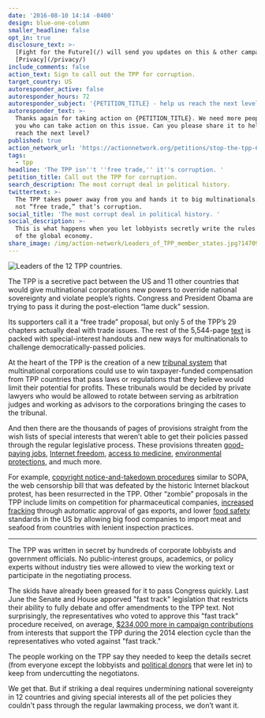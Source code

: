 ```yaml
---
date: '2016-08-10 14:14 -0400'
design: blue-one-column
smaller_headline: false
opt_in: true
disclosure_text: >-
  [Fight for the Future](/) will send you updates on this & other campaigns.
  [Privacy](/privacy/)
include_comments: false
action_text: Sign to call out the TPP for corruption.
target_country: US
autoresponder_active: false
autoresponder_hours: 72
autoresponder_subject: '{PETITION_TITLE} - help us reach the next level!'
autoresponder_text: >-
  Thanks again for taking action on {PETITION_TITLE}. We need more people like
  you who can take action on this issue. Can you please share it to help us
  reach the next level?
published: true
action_network_url: 'https://actionnetwork.org/petitions/stop-the-tpp-6/'
tags:
  - tpp
headline: 'The TPP isn''t ''free trade,'' it''s corruption. '
petition_title: Call out the TPP for corruption.
search_description: The most corrupt deal in political history.
twittertext: >-
  The TPP takes power away from you and hands it to big multinationals. That’s
  not “free trade,” that’s corruption.
social_title: 'The most corrupt deal in political history. '
social_description: >-
  This is what happens when you let lobbyists secretly write the rules for 40%
  of the global economy.
share_image: /img/action-network/Leaders_of_TPP_member_states.jpg?1470983611026
---
```

![Leaders of the 12 TPP countries. ]({{site.baseurl}}/img/action-network/Leaders_of_TPP_member_states.jpg)

The TPP is a secretive pact between the US and 11 other countries that would give multinational corporations new powers to override national sovereignty and violate people’s rights. Congress and President Obama are trying to pass it during the post-election “lame duck” session. 

Its supporters call it a “free trade” proposal, but only 5 of the TPP’s 29 chapters actually deal with trade issues. The rest of the 5,544-page [text](https://ustr.gov/trade-agreements/free-trade-agreements/trans-pacific-partnership/tpp-full-text) is packed with special-interest handouts and new ways for multinationals to challenge democratically-passed policies.

At the heart of the TPP is the creation of a new [tribunal system](https://www.policyalternatives.ca/sites/default/files/uploads/publications/National%20Office/2016/06/Foreign_Investor_Protections_TPP.pdf) that multinational corporations could use to win taxpayer-funded compensation from TPP countries that pass laws or regulations that they believe would limit their potential for profits. These tribunals would be decided by private lawyers who would be allowed to rotate between serving as arbitration judges and working as advisors to the corporations bringing the cases to the tribunal. 

And then there are the thousands of pages of provisions straight from the wish lists of special interests that weren’t able to get their policies passed through the regular legislative process. These provisions threaten [good-paying jobs](http://www.ase.tufts.edu/gdae/Pubs/wp/16-01Capaldo-IzurietaTPP.pdf), [Internet freedom](https://www.eff.org/issues/tpp), [access to medicine](http://www.msfaccess.org/spotlight-on/trans-pacific-partnership-agreement), [environmental protections](http://www.sierraclub.org/trade/trans-pacific-partnership), and much more. 

For example, [copyright notice-and-takedown procedures](https://blog.wikimedia.org/2016/02/03/tpp-problematic-partnership/) similar to SOPA, the web censorship bill that was defeated by the historic Internet blackout protest, has been resurrected in the TPP. Other “zombie” proposals in the TPP include limits on competition for pharmaceutical companies, [increased fracking](http://www.ibtimes.com/trans-pacific-partnership-tpp-will-make-it-easier-export-us-natural-gas-japan-2129832) through automatic approval of gas exports, and lower [food safety](http://www.citizen.org/tpp-food-safety-facts) standards in the US by allowing big food companies to import meat and seafood from countries with lenient inspection practices.

---

The TPP was written in secret by hundreds of corporate lobbyists and government officials. No public-interest groups, academics, or policy experts without industry ties were allowed to view the working text or participate in the negotiating process. 

The skids have already been greased for it to pass Congress quickly. Last June the Senate and House apporved "fast track" legislation that restricts their ability to fully debate and offer amendments to the TPP text. Not surprisingly, the representatives who voted to approve this "fast track" procedure received, on average, [$234,000 more in campaign contributions](http://maplight.org/us-congress/bill/114-hr-1314/6832028/contributions-by-vote?sort=asc&order=%24%20From%20Interest%20Groupsbr%20%2FThat%20Supported&party[D]=D&party[R]=R&party[I]=I&vote[AYE]=AYE&vote[NOE]=NOE&vote[NV]=NV&voted_with[with]=with&voted_with[not-with]=not-with&state=&custom_from=10%2F01%2F2012&custom_to=09%2F30%2F2014&all_pols=1&uid=53150&interests-support=K1000-F2100-F1100-F3100-F5100-F3300-D2000-H4300-J1100-J1200-C4100-T5100-M2300-G2900-E1620-E1600-A1000-F3200-B1000-F1400-E1110-M1000-F3400-C5120-H4100-F2300-E1100-C5140-G4300-T7100-E1140-A3000-A2000-E1150-A5000-G4500-C2100-C1100-A4000-A1300-T2310-G2100-C5110-G2400-T6200-T2100-G2820-M2100-C5130-C4300-A1400-C2000-F5000-H4500-G2600-M5000-B6000-G5210-C5000-A2300-G4000-A1500-G1000-T1200-C5100-A1600-G5000-A5200-C2400-A4200-G2300-G5290-A4100-M3300-M1500-G1200-M8000-H2000-M1300-C2600-B5200-M3100-G4100-G4600-E1220-H4000-C4600-M2400-G4800-C0000-M9000-T9000-C1300-H4600-A3100-G2200-X5000-G1100-A4300-E4100-C4000-T8300-M2200-T6000-A0000-M0000-M1600-T2000-G5280-M4200-M3200-T2400-G4400-M3600-T7000-M4300-M3000-M3500-T1000-M1700-G3500-G1300-J4000-E1230-G1400-M2250-X3300-A6500&interests-oppose=J1100-J1200-L1300-L1500-J7400-C5120-C5140-LM100-JE300-H1700-L1200-LT000-LT300-L1100-LG100-LC100-A6000-LM150-J7300-LG000-X7000-J7200-JH100-J7000-L0000-J3000-JI200&from=10-01-2012&to=09-30-2014&source=pacs-nonpacs&campaign=congressional&politicians=) from interests that support the TPP during the 2014 election cycle than the representatives who voted against "fast track."

The people working on the TPP say they needed to keep the details secret (from everyone except the lobbyists and [political donors](http://billmoyers.com/2014/01/17/unlike-everyone-else-some-big-political-donors-know-whats-in-the-trans-pacific-partnership/) that were let in) to keep from undercutting the negotiatons. 

We get that. But if striking a deal requires undermining national sovereignty in 12 countries 
and giving special interests all of the pet policies they couldn't pass through the regular lawmaking process, we don’t want it.
